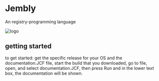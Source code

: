 # Jembly
An registry-programming language

![logo](https://github.com/Jembly-studios/Jembly/assets/153427184/3caaf487-cab9-4c9f-970c-a012a0e91e5c)

## getting started

to get started: get the specific release for your OS and the documentation.JCF file, start the build that you downloaded, go to file, open, and select documentation.JCF, then press Run and in the lower text box, the documentation will be shown.

